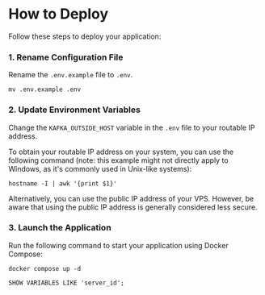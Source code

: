# How to Deploy

Follow these steps to deploy your application:

### 1. Rename Configuration File

Rename the `.env.example` file to `.env`.

```shell
mv .env.example .env
```

### 2. Update Environment Variables

Change the `KAFKA_OUTSIDE_HOST` variable in the `.env` file to your routable IP address.

To obtain your routable IP address on your system, you can use the following command (note: this example might not directly apply to Windows, as it's commonly used in Unix-like systems):

```shell
hostname -I | awk '{print $1}'
```

Alternatively, you can use the public IP address of your VPS. However, be aware that using the public IP address is generally considered less secure.

### 3. Launch the Application

Run the following command to start your application using Docker Compose:

```shell
docker compose up -d
```


```
SHOW VARIABLES LIKE 'server_id';
```